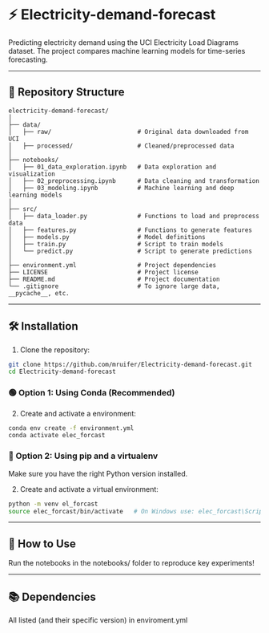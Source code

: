 # ⚡ Electricity-demand-forecast
Predicting electricity demand using the UCI Electricity Load Diagrams dataset.
The project compares machine learning models for time-series forecasting.

---

## 📁 Repository Structure
```
electricity-demand-forecast/
│
├── data/
│   ├── raw/                        # Original data downloaded from UCI
│   ├── processed/                  # Cleaned/preprocessed data
│
├── notebooks/
│   ├── 01_data_exploration.ipynb   # Data exploration and visualization
│   ├── 02_preprocessing.ipynb      # Data cleaning and transformation
│   ├── 03_modeling.ipynb           # Machine learning and deep learning models
│
├── src/
│   ├── data_loader.py              # Functions to load and preprocess data
│   ├── features.py                 # Functions to generate features
│   ├── models.py                   # Model definitions
│   ├── train.py                    # Script to train models
│   └── predict.py                  # Script to generate predictions
│
├── environment.yml                 # Project dependencies
├── LICENSE                         # Project license
├── README.md                       # Project documentation
└── .gitignore                      # To ignore large data, __pycache__, etc.

```

---

## 🛠️ Installation

1. Clone the repository:
```bash
git clone https://github.com/mruifer/Electricity-demand-forecast.git
cd Electricity-demand-forecast
```
### 🟢 Option 1: Using Conda (Recommended)
2. Create and activate a environment:
```bash
conda env create -f environment.yml
conda activate elec_forcast
```
### 🔵 Option 2: Using pip and a virtualenv
Make sure you have the right Python version installed.

2. Create and activate a virtual environment:
```bash
python -m venv el_forcast
source elec_forcast/bin/activate   # On Windows use: elec_forcast\Scripts\activate
```

---

## 🚀 How to Use
Run the notebooks in the notebooks/ folder to reproduce key experiments!

---

## 📚 Dependencies
All listed (and their specific version) in enviroment.yml
